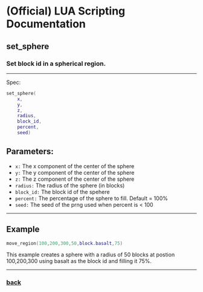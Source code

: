 
# (Official) LUA Scripting Documentation

## set_sphere

### Set block id in a spherical region.
___
Spec:
```lua
set_sphere(
	x,
	y,
	z,
	radius,
	block_id,
	percent,
	seed)
```
## Parameters:
- `x:` The x component of the center of the sphere
- `y:` The y component of the center of the sphere
- `z:` The z component of the center of the sphere
- `radius:` The radius of the sphere (in blocks)
- `block_id:` The block id of the spehere
- `percent:` The percentage of the sphere to fill. Default = 100%
- `seed:` The seed of the prng used when percent is < 100

___
## Example
```lua
move_region(100,200,300,50,block.basalt,75)
```
This example creates a sphere with a radius of 50 blocks at postion 100,200,300 using basalt as the block id and filling it 75%.
___
### [back](../blocks)
